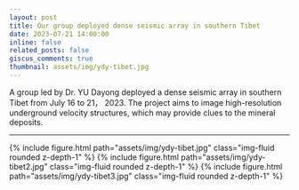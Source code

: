 ```yaml
---
layout: post
title: Our group deployed dense seismic array in southern Tibet
date: 2023-07-21 14:00:00
inline: false
related_posts: false
giscus_comments: true
thumbnail: assets/img/ydy-tibet.jpg
---
```


A group led by Dr. YU Dayong deployed a dense seismic array in southern Tibet from July 16 to 21， 2023. The project aims to image high-resolution underground velocity structures, which may provide clues to the mineral deposits. 

***

<div class="row">
    <div class="col-sm mt-3 mt-md-0">
        {% include figure.html path="assets/img/ydy-tibet.jpg"  class="img-fluid rounded z-depth-1" %}
       {% include figure.html path="assets/img/ydy-tibet2.jpg" class="img-fluid rounded z-depth-1" %}
       {% include figure.html path="assets/img/ydy-tibet3.jpg" class="img-fluid rounded z-depth-1" %}
    </div>

